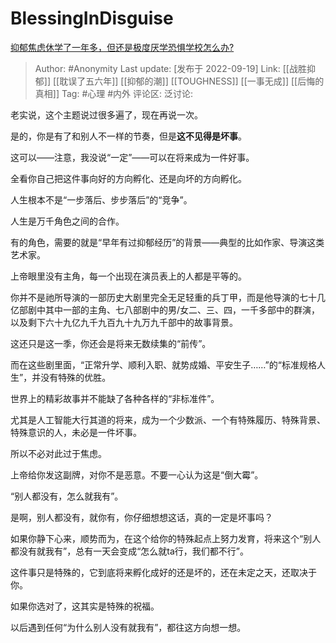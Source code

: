 # BlessingInDisguise
[抑郁焦虑休学了一年多，但还是极度厌学恐惧学校怎么办?](https://www.zhihu.com/question/552876594/answer/2679568286)

> Author: #Anonymity
> Last update: [发布于 2022-09-19]
> Link: [[战胜抑郁]] [[耽误了五六年]] [[抑郁的潮]] [[TOUGHNESS]] [[一事无成]] [[后悔的真相]]
> Tag: #心理 #内外
> 评论区:
> 泛讨论:

老实说，这个主题说过很多遍了，现在再说一次。

是的，你是有了和别人不一样的节奏，但是**这不见得是坏事**。

这可以——注意，我没说“一定”——可以在将来成为一件好事。

全看你自己把这件事向好的方向孵化、还是向坏的方向孵化。

人生根本不是“一步落后、步步落后”的“竞争”。

人生是万千角色之间的合作。

有的角色，需要的就是“早年有过抑郁经历”的背景——典型的比如作家、导演这类艺术家。

上帝眼里没有主角，每一个出现在演员表上的人都是平等的。

你并不是祂所导演的一部历史大剧里完全无足轻重的兵丁甲，而是他导演的七十几亿部剧中其中一部的主角、七八部剧中的男/女二、三、四，一千多部中的群演，以及剩下六十九亿九千九百九十九万九千部中的故事背景。

这还只是这一季，你还会是将来无数续集的“前传”。

而在这些剧里面，“正常升学、顺利入职、就势成婚、平安生子……”的“标准规格人生”，并没有特殊的优胜。

世界上的精彩故事并不能缺了各种各样的“非标准件”。

尤其是人工智能大行其道的将来，成为一个少数派、一个有特殊履历、特殊背景、特殊意识的人，未必是一件坏事。

所以不必对此过于焦虑。

上帝给你发这副牌，对你不是恶意。不要一心认为这是“倒大霉”。

“别人都没有，怎么就我有”。

是啊，别人都没有，就你有，你仔细想想这话，真的一定是坏事吗？

如果你静下心来，顺势而为，在这个给你的特殊起点上努力发育，将来这个“别人都没有就我有”，总有一天会变成“怎么就ta行，我们都不行”。

这件事只是特殊的，它到底将来孵化成好的还是坏的，还在未定之天，还取决于你。

如果你选对了，这其实是特殊的祝福。

以后遇到任何“为什么别人没有就我有”，都往这方向想一想。
